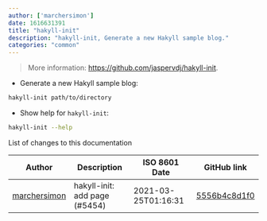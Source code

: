 ```yaml
---
author: ['marchersimon']
date: 1616631391
title: "hakyll-init"
description: "hakyll-init, Generate a new Hakyll sample blog."
categories: "common"
---
```

> More information: <https://github.com/jaspervdj/hakyll-init>.

- Generate a new Hakyll sample blog:

```bash
hakyll-init path/to/directory
```

- Show help for `hakyll-init`:

```bash
hakyll-init --help
```
List of changes to this documentation


Author | Description | ISO 8601 Date | GitHub link
------|-----|-----|-----
[marchersimon](mailto:50295997+marchersimon@users.noreply.github.com) | hakyll-init: add page (#5454) | 2021-03-25T01:16:31 | [5556b4c8d1f0](https://github.com/tldr-pages/tldr/commit/5556b4c8d1f039709a58d5f3b0b6d4644b18776a)

